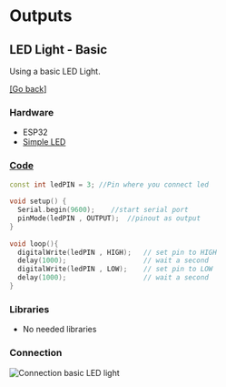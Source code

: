 # Outputs
## LED Light - Basic
Using a basic LED Light.

[[Go back]](/outputs/led_light)

### Hardware
* ESP32
* [Simple LED](docs/basic.png)

### [Code](basic.ino)
```cpp
const int ledPIN = 3; //Pin where you connect led
 
void setup() {
  Serial.begin(9600);    //start serial port
  pinMode(ledPIN , OUTPUT);  //pinout as output
}
 
void loop(){
  digitalWrite(ledPIN , HIGH);   // set pin to HIGH
  delay(1000);                   // wait a second
  digitalWrite(ledPIN , LOW);    // set pin to LOW
  delay(1000);                   // wait a second
}
```

### Libraries
* No needed libraries

### Connection
![Connection basic LED light](docs/connection_basic.jpeg)